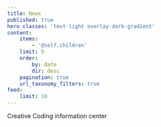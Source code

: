 ```yaml
---
title: News
published: true
hero_classes: 'text-light overlay-dark-gradient'
content:
    items:
        - '@self.children'
    limit: 5
    order:
        by: date
        dir: desc
    pagination: true
    url_taxonomy_filters: true
feed:
    limit: 10
---
```


Creative Coding information center